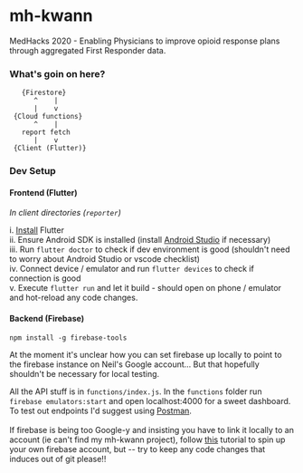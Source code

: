 # mh-kwann
MedHacks 2020 - Enabling Physicians to improve opioid response plans through aggregated First Responder data.

### What's goin on here?
```
   {Firestore}
      ^    |
      |    v
 {Cloud functions}
      ^    |
   report fetch
      |    v
 {Client (Flutter)}
```

### Dev Setup
#### Frontend (Flutter)
<i>In client directories (`reporter`)</i><br />

i. [Install](https://flutter.dev/docs/get-started/install) Flutter<br />
ii. Ensure Android SDK is installed (install [Android Studio](https://developer.android.com/studio) if necessary)<br />
iii. Run `flutter doctor` to check if dev environment is good (shouldn't need to worry about Android Studio or vscode checklist)<br />
iv. Connect device / emulator and run `flutter devices` to check if connection is good<br />
v. Execute `flutter run` and let it build - should open on phone / emulator and hot-reload any code changes.<br />

#### Backend (Firebase)
`npm install -g firebase-tools`

At the moment it's unclear how you can set firebase up locally to point to the firebase instance on Neil's Google account... But that hopefully shouldn't be necessary for local testing.

All the API stuff is in `functions/index.js`. In the `functions` folder run `firebase emulators:start` and open localhost:4000 for a sweet dashboard. To test out endpoints I'd suggest using [Postman](https://www.postman.com).<br /><br />
If firebase is being too Google-y and insisting you have to link it locally to an account (ie can't find my mh-kwann project), follow [this](https://firebase.google.com/docs/functions/get-started) tutorial to spin up your own firebase account, but -- try to keep any code changes that induces out of git please!!
